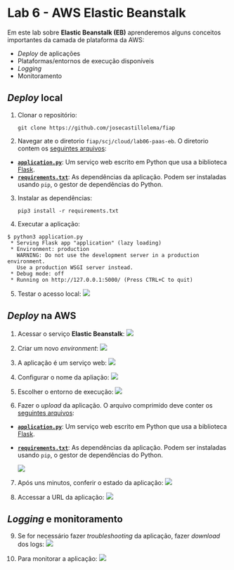 # Lab 6 - AWS Elastic Beanstalk

Em este lab sobre **Elastic Beanstalk (EB)** aprenderemos alguns conceitos importantes da camada de plataforma da AWS:
 - *Deploy* de aplicações
 - Plataformas/entornos de execução disponíveis
 - *Logging*
 - Monitoramento

## *Deploy* local

1. Clonar o repositório:
    ```
    git clone https://github.com/josecastillolema/fiap
    ```
    
2. Navegar ate o diretorio `fiap/scj/cloud/lab06-paas-eb`. O diretorio contem os [seguintes arquivos](lab06-paas-eb):
 - [**`application.py`**](lab06-paas-eb/application.py): Um serviço web escrito em Python que usa a biblioteca [Flask](https://flask.palletsprojects.com/en/1.1.x/).
 - [**`requirements.txt`**](lab06-paas-eb/requirements.txt): As dependências da aplicação. Podem ser instaladas usando `pip`, o gestor de dependências do Python.
 
3. Instalar as dependências:
    ```
    pip3 install -r requirements.txt
    ```
    
4. Executar a aplicação:
```
$ python3 application.py
 * Serving Flask app "application" (lazy loading)
 * Environment: production
   WARNING: Do not use the development server in a production environment.
   Use a production WSGI server instead.
 * Debug mode: off
 * Running on http://127.0.0.1:5000/ (Press CTRL+C to quit)
```

5. Testar o acesso local:
   ![](img/eb10.png)

## *Deploy* na AWS
 
1. Acessar o serviço **Elastic Beanstalk**:
   ![](img/eb0.png)

2. Criar um novo *environment*:
   ![](/mob/cloud/img/eb1.png)

3. A aplicação é um serviço web:
   ![](/mob/cloud/img/eb2.png)
   
4. Configurar o nome da apliação:
   ![](/mob/cloud/img/eb3.png)

5. Escolher o entorno de execução:
   ![](/mob/cloud/img/eb4.png)
   
6. Fazer o *upload* da aplicação. O arquivo comprimido deve conter os [seguintes arquivos](lab06-paas-eb):
 - [**`application.py`**](lab06-paas-eb/application.py): Um serviço web escrito em Python que usa a biblioteca [Flask](https://flask.palletsprojects.com/en/1.1.x/).
 - [**`requirements.txt`**](lab06-paas-eb/requirements.txt): As dependências da aplicação. Podem ser instaladas usando `pip`, o gestor de dependências do Python.
 
   ![](/mob/cloud/img/eb5.png)

7. Após uns minutos, conferir o estado da aplicação:
   ![](/mob/cloud/img/eb6.png)

8. Accessar a URL da aplicação:
   ![](/mob/cloud/img/eb7.png)

## *Logging* e monitoramento

9. Se for necessário fazer *troubleshooting* da aplicação, fazer *download* dos logs:
   ![](/mob/cloud/img/eb8.png)

10. Para monitorar a aplicação:
   ![](/mob/cloud/img/eb9.png)

